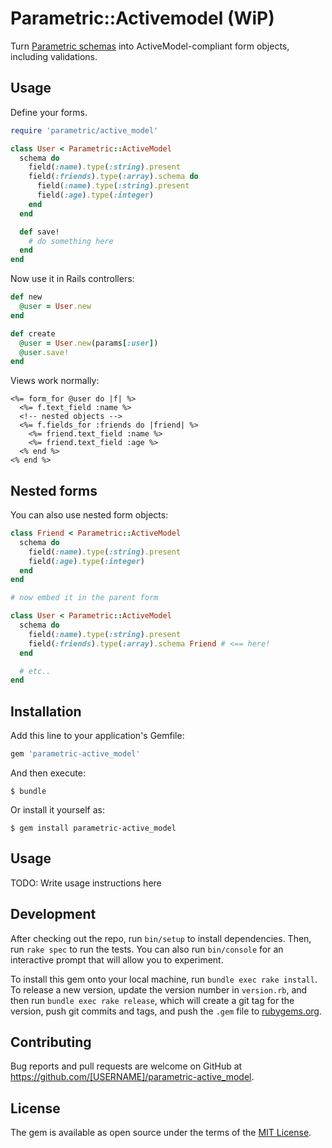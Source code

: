 # Parametric::Activemodel (WiP)

Turn [Parametric schemas](https://github.com/ismasan/parametric) into ActiveModel-compliant form objects, including validations.

## Usage

Define your forms.

```ruby
require 'parametric/active_model'

class User < Parametric::ActiveModel
  schema do
    field(:name).type(:string).present
    field(:friends).type(:array).schema do
      field(:name).type(:string).present
      field(:age).type(:integer)
    end
  end

  def save!
    # do something here
  end
end
```

Now use it in Rails controllers:

```ruby
def new
  @user = User.new
end

def create
  @user = User.new(params[:user])
  @user.save!
end
```

Views work normally:

```erb
<%= form_for @user do |f| %>
  <%= f.text_field :name %>
  <!-- nested objects -->
  <%= f.fields_for :friends do |friend| %>
    <%= friend.text_field :name %>
    <%= friend.text_field :age %>
  <% end %>
<% end %>
```

## Nested forms

You can also use nested form objects:

```ruby
class Friend < Parametric::ActiveModel
  schema do
    field(:name).type(:string).present
    field(:age).type(:integer)
  end
end

# now embed it in the parent form

class User < Parametric::ActiveModel
  schema do
    field(:name).type(:string).present
    field(:friends).type(:array).schema Friend # <== here!
  end

  # etc..
end
```

## Installation

Add this line to your application's Gemfile:

```ruby
gem 'parametric-active_model'
```

And then execute:

    $ bundle

Or install it yourself as:

    $ gem install parametric-active_model

## Usage

TODO: Write usage instructions here

## Development

After checking out the repo, run `bin/setup` to install dependencies. Then, run `rake spec` to run the tests. You can also run `bin/console` for an interactive prompt that will allow you to experiment.

To install this gem onto your local machine, run `bundle exec rake install`. To release a new version, update the version number in `version.rb`, and then run `bundle exec rake release`, which will create a git tag for the version, push git commits and tags, and push the `.gem` file to [rubygems.org](https://rubygems.org).

## Contributing

Bug reports and pull requests are welcome on GitHub at https://github.com/[USERNAME]/parametric-active_model.

## License

The gem is available as open source under the terms of the [MIT License](https://opensource.org/licenses/MIT).
